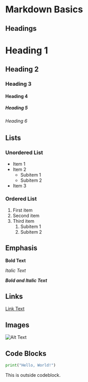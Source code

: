 # Markdown Basics

## Headings

# Heading 1
## Heading 2
### Heading 3
#### Heading 4
##### Heading 5
###### Heading 6

## Lists

### Unordered List

- Item 1
- Item 2
  - Subitem 1
  - Subitem 2
- Item 3

### Ordered List

1. First item
2. Second item
3. Third item
   1. Subitem 1
   2. Subitem 2

## Emphasis

**Bold Text**

*Italic Text*

***Bold and Italic Text***

## Links

[Link Text](http://www.example.com)

## Images

![Alt Text](image.jpg)

## Code Blocks

```python
print("Hello, World!")
```
This is outside codeblock.